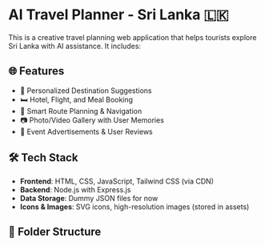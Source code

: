 # AI Travel Planner - Sri Lanka 🇱🇰

This is a creative travel planning web application that helps tourists explore Sri Lanka with AI assistance. It includes:

## 🌐 Features

- 📍 Personalized Destination Suggestions
- 🛏️ Hotel, Flight, and Meal Booking
- 🧭 Smart Route Planning & Navigation
- 📷 Photo/Video Gallery with User Memories
- 📝 Event Advertisements & User Reviews

## 🛠️ Tech Stack

- **Frontend**: HTML, CSS, JavaScript, Tailwind CSS (via CDN)
- **Backend**: Node.js with Express.js
- **Data Storage**: Dummy JSON files for now
- **Icons & Images**: SVG icons, high-resolution images (stored in assets)

## 📁 Folder Structure


